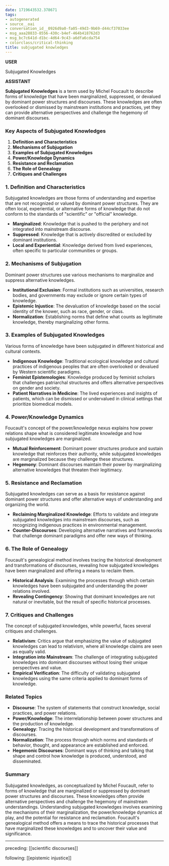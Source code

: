 ```yaml
---
date: 1719643532.378671
tags:
- autogenerated
- source__oai
- conversation_id__0926d9a0-fa05-49d3-9b69-d44cf37033ee
- msg_aaa28833-8556-430c-b4ef-464b418762d3
- msg_bc7c641d-d1bc-4d64-9c43-a6dfa6cda754
- colorclass/critical-thinking
title: subjugated knowledges
---
```


**USER**

Subjugated Knowledges


**ASSISTANT**

**Subjugated Knowledges** is a term used by Michel Foucault to describe forms of knowledge that have been marginalized, suppressed, or devalued by dominant power structures and discourses. These knowledges are often overlooked or dismissed by mainstream institutions and practices, yet they can provide alternative perspectives and challenge the hegemony of dominant discourses.

### Key Aspects of Subjugated Knowledges

1. **Definition and Characteristics**
2. **Mechanisms of Subjugation**
3. **Examples of Subjugated Knowledges**
4. **Power/Knowledge Dynamics**
5. **Resistance and Reclamation**
6. **The Role of Genealogy**
7. **Critiques and Challenges**

### 1. Definition and Characteristics

Subjugated knowledges are those forms of understanding and expertise that are not recognized or valued by dominant power structures. They are often local, experiential, or alternative forms of knowledge that do not conform to the standards of "scientific" or "official" knowledge.

- **Marginalized**: Knowledge that is pushed to the periphery and not integrated into mainstream discourse.
- **Suppressed**: Knowledge that is actively discredited or excluded by dominant institutions.
- **Local and Experiential**: Knowledge derived from lived experiences, often specific to particular communities or groups.

### 2. Mechanisms of Subjugation

Dominant power structures use various mechanisms to marginalize and suppress alternative knowledges.

- **Institutional Exclusion**: Formal institutions such as universities, research bodies, and governments may exclude or ignore certain types of knowledge.
- **Epistemic Injustice**: The devaluation of knowledge based on the social identity of the knower, such as race, gender, or class.
- **Normalization**: Establishing norms that define what counts as legitimate knowledge, thereby marginalizing other forms.

### 3. Examples of Subjugated Knowledges

Various forms of knowledge have been subjugated in different historical and cultural contexts.

- **Indigenous Knowledge**: Traditional ecological knowledge and cultural practices of indigenous peoples that are often overlooked or devalued by Western scientific paradigms.
- **Feminist Epistemologies**: Knowledge produced by feminist scholars that challenges patriarchal structures and offers alternative perspectives on gender and society.
- **Patient Narratives in Medicine**: The lived experiences and insights of patients, which can be dismissed or undervalued in clinical settings that prioritize biomedical models.

### 4. Power/Knowledge Dynamics

Foucault's concept of the power/knowledge nexus explains how power relations shape what is considered legitimate knowledge and how subjugated knowledges are marginalized.

- **Mutual Reinforcement**: Dominant power structures produce and sustain knowledge that reinforces their authority, while subjugated knowledges are marginalized because they challenge these structures.
- **Hegemony**: Dominant discourses maintain their power by marginalizing alternative knowledges that threaten their legitimacy.

### 5. Resistance and Reclamation

Subjugated knowledges can serve as a basis for resistance against dominant power structures and offer alternative ways of understanding and organizing the world.

- **Reclaiming Marginalized Knowledge**: Efforts to validate and integrate subjugated knowledges into mainstream discourses, such as recognizing indigenous practices in environmental management.
- **Counter-Discourses**: Developing alternative narratives and frameworks that challenge dominant paradigms and offer new ways of thinking.

### 6. The Role of Genealogy

Foucault's genealogical method involves tracing the historical development and transformations of discourses, revealing how subjugated knowledges have been marginalized and offering a means to reclaim them.

- **Historical Analysis**: Examining the processes through which certain knowledges have been subjugated and understanding the power relations involved.
- **Revealing Contingency**: Showing that dominant knowledges are not natural or inevitable, but the result of specific historical processes.

### 7. Critiques and Challenges

The concept of subjugated knowledges, while powerful, faces several critiques and challenges.

- **Relativism**: Critics argue that emphasizing the value of subjugated knowledges can lead to relativism, where all knowledge claims are seen as equally valid.
- **Integration into Mainstream**: The challenge of integrating subjugated knowledges into dominant discourses without losing their unique perspectives and value.
- **Empirical Verification**: The difficulty of validating subjugated knowledges using the same criteria applied to dominant forms of knowledge.

### Related Topics

- **Discourse**: The system of statements that construct knowledge, social practices, and power relations.
- **Power/Knowledge**: The interrelationship between power structures and the production of knowledge.
- **Genealogy**: Tracing the historical development and transformations of discourses.
- **Normalization**: The process through which norms and standards of behavior, thought, and appearance are established and enforced.
- **Hegemonic Discourses**: Dominant ways of thinking and talking that shape and control how knowledge is produced, understood, and disseminated.

### Summary

Subjugated knowledges, as conceptualized by Michel Foucault, refer to forms of knowledge that are marginalized or suppressed by dominant power structures and discourses. These knowledges often provide alternative perspectives and challenge the hegemony of mainstream understandings. Understanding subjugated knowledges involves examining the mechanisms of their marginalization, the power/knowledge dynamics at play, and the potential for resistance and reclamation. Foucault's genealogical method offers a means to trace the historical processes that have marginalized these knowledges and to uncover their value and significance.


---

preceding: [[scientific discourses]]  


following: [[epistemic injustice]]